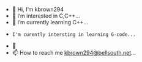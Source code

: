 - 👋 Hi, I’m kbrown294
- 👀 I’m interested in C,C++...
- 🌱 I’m currently learning C++...
-     I'm curently intersting in learning G-code...
- 💞️ 
- 📫 How to reach me kbrown294@bellsouth.net...

<!---
kbrown294/kbrown294 is a ✨ special ✨ repository because its `README.md` (this file) appears on your GitHub profile.
You can click the Preview link to take a look at your changes.
--->
